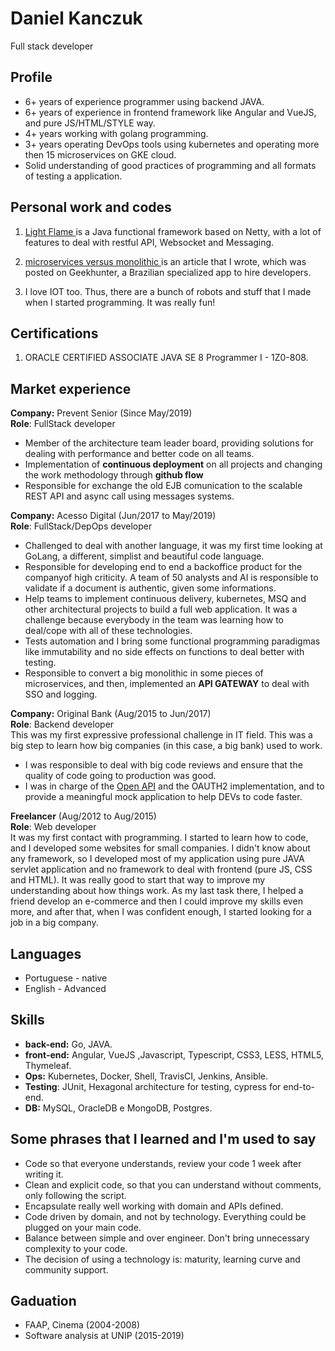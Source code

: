 # Daniel Kanczuk
Full stack developer

## Profile

* 6+ years of experience programmer using backend JAVA.
* 6+ years of experience in frontend framework like Angular and VueJS, and pure JS/HTML/STYLE way.
* 4+ years working with golang programming.
* 3+ years operating DevOps tools using kubernetes and operating more then 15 microservices on GKE cloud.
* Solid understanding of good practices of programming and all formats of testing a application.

## Personal work and codes

1. [ Light Flame ](https://github.com/light-flame) is a Java functional framework based on Netty, with a lot of features to deal with restful API, Websocket and Messaging. 

2. [ microservices versus monolithic ](https://blog.geekhunter.com.br/arquitetura-de-microsservicos-x-arquitetura-monolitica/) is an article that I wrote, which was posted on Geekhunter, a Brazilian specialized app to hire developers.

3. I love IOT too. Thus, there are a bunch of robots and stuff that I made when I started programming. It was really fun!

## Certifications
1. ORACLE CERTIFIED ASSOCIATE JAVA SE 8 Programmer I - 1Z0-808.

## Market experience

**Company:** Prevent Senior (Since May/2019)<br/>
**Role**: FullStack developer<br/>
* Member of the architecture team leader board, providing solutions for dealing with performance and better code on all teams. 
* Implementation of **continuous deployment** on all projects and changing the work methodology through **github flow**
* Responsible for exchange the old EJB comunication to the scalable REST API and async call using messages systems.


**Company:** Acesso Digital (Jun/2017 to May/2019)<br/>
**Role**: FullStack/DepOps developer<br/>
* Challenged to deal with another language, it was my first time looking at GoLang, a different, simplist and beautiful code language. 
* Responsible for developing end to end a backoffice product for the companyof high criticity. A team of 50 analysts and AI is responsible to validate if a document is authentic, given some informations.
* Help teams to implement continuous delivery, kubernetes, MSQ and other architectural projects to build a full web application. It was a challenge because everybody in the team was learning how to deal/cope with all of these technologies.
* Tests automation and I bring some functional programming paradigmas like immutability and no side effects on functions to deal better with testing.
* Responsible to convert a big monolithic in some pieces of microservices, and then, implemented an **API GATEWAY** to deal with SSO and logging.


**Company:** Original Bank (Aug/2015 to Jun/2017)<br/>
**Role**: Backend developer<br/>
This was my first expressive professional challenge in IT field. This was a big step to learn how big companies (in this case, a big bank) used to work. 
* I was responsible to deal with big code reviews and ensure that the quality of code going to production was good.
* I was in charge of the [Open API](https://developers.original.com.br/) and the OAUTH2 implementation, and to provide a meaningful mock application to help DEVs to code faster.

**Freelancer**  (Aug/2012 to Aug/2015)<br/>
**Role**: Web developer<br/>
It was my first contact with programming. I started to learn how to code, and I developed some websites for small companies. I didn't know about any framework, so I developed most of my application using pure JAVA servlet application and no framework to deal with frontend (pure JS, CSS and HTML). It was really good to start that way to improve my understanding about how things work. As my last task there, I helped a friend develop an e-commerce and then I could improve my skills even more, and after that, when I was confident enough, I started looking for a job in a big company.

## Languages
* Portuguese - native
* English - Advanced

## Skills
* **back-end:** Go, JAVA.
* **front-end:** Angular, VueJS ,Javascript, Typescript, CSS3, LESS, HTML5, Thymeleaf.
* **Ops:** Kubernetes, Docker, Shell, TravisCI, Jenkins, Ansible.
* **Testing**: JUnit, Hexagonal architecture for testing, cypress for end-to-end.
* **DB:** MySQL, OracleDB e MongoDB, Postgres.


## Some phrases that I learned and I'm used to say

* Code so that everyone understands, review your code 1 week after writing it.
* Clean and explicit code, so that you can understand without comments, only following the script.
* Encapsulate really well working with domain and APIs defined.
* Code driven by domain, and not by technology. Everything could be plugged on your main code.
* Balance between simple and over engineer. Don't bring unnecessary complexity to your code.
* The decision of using a technology is: maturity, learning curve and community support.

##  Gaduation
* FAAP, Cinema (2004-2008)
* Software analysis at UNIP (2015-2019)
